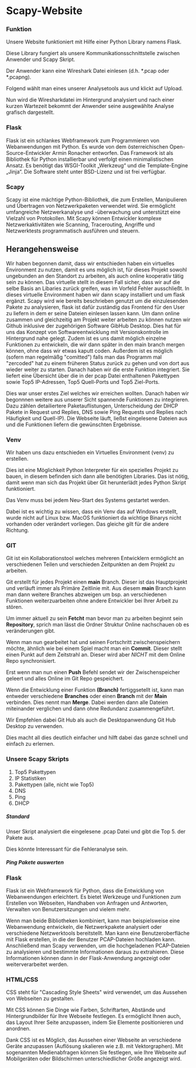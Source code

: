 # Scapy-Website

### Funktion

Unsere Website funktioniert mit Hilfe einer Python Library namens Flask.

Diese Library fungiert als unsere Kommunikationsschnittstelle zwischen Anwender und Scapy Skript.

Der Anwender kann eine Wireshark Datei einlesen (d.h. *.pcap oder *.pcapng).

Folgend wählt man eines unserer Analysetools aus und klickt auf Upload.

Nun wird die Wiresharkdatei im Hintergrund analysiert und nach einer kurzen Wartezeit bekommt der Anwender seine ausgewählte Analyse grafisch dargestellt.

### Flask

Flask ist ein schlankes Webframework zum Programmieren von Webanwendungen mit Python. Es wurde von dem österreichischen Open-Source-Entwickler Armin Ronacher entworfen. Das Framework ist als Bibliothek für Python installierbar und verfolgt einen minimalistischen Ansatz. Es benötigt das WSGI-Toolkit „Werkzeug“ und die Template-Engine „Jinja“. Die Software steht unter BSD-Lizenz und ist frei verfügbar.

### Scapy

Scapy ist eine mächtige Python-Bibliothek, die zum Erstellen, Manipulieren und Übertragen von Netzwerkpaketen verwendet wird. Sie ermöglicht umfangreiche Netzwerkanalyse und -überwachung und unterstützt eine Vielzahl von Protokollen. Mit Scapy können Entwickler komplexe Netzwerkaktivitäten wie Scanning, Tracerouting, Angriffe und Netzwerktests programmatisch ausführen und steuern.

## Herangehensweise

Wir haben begonnen damit, dass wir entschieden haben ein virtuelles Environment zu nutzen, damit es uns möglich ist, für dieses Projekt sowohl ungebunden an den Standort zu arbeiten, als auch online kooperativ tätig sein zu können. Das virtuelle stellt in diesem Fall sicher, dass wir auf die selbe Basis an Libaries zurück greifen, was im Vorfeld Fehler ausschließt. In dieses virtuelle Environment haben wir dann scapy installiert und um flask ergänzt. Scapy wird wie bereits beschrieben genutzt um die einzulesenden Pakete zu analysieren, flask ist dafür zuständig das Frontend für den User zu liefern in dem er seine Dateien einlesen lassen kann. Um dann online zusammen und gleichzeitig am Projekt weiter arbeiten zu können nutzen wir Github inklusive der zugehörigen Software GibHub Desktop. Dies hat für uns das Konzept von Softwareentwicklung mit Versionskontrolle im Hintergrund nahe gelegt. Zudem ist es uns damit möglich einzelne Funktionen zu entwickeln, die wir dann später in den main branch mergen können, ohne dass wir etwas kaputt coden. Außerdem ist es möglich (sofern man regelmäßg "comitted") falls man das Programm mal "zercoded" hat zu einem früheren Status zurück zu gehen und von dort aus wieder weiter zu starten. Danach haben wir die erste Funktion integriert. Sie liefert eine Übersicht über die in der pcap Datei enthaltenen Pakettypen sowie Top5 IP-Adressen, Top5 Quell-Ports und Top5 Ziel-Ports.

Dies war unser erstes Ziel welches wir erreichen wollten. Danach haben wir begonnnen weitere aus unserer Sicht spannende Funktionen zu integrieren. Dazu zählen detailiertere Paketauflistungen, Unterscheidung der DHCP Pakete in Request und Replies, DNS sowie Ping Requests und Replies nach Häufigkeit und Quell-IP). Die Webseite läuft, ließst eingelesene Dateien aus und die Funktionen liefern die gewünschten Ergebnisse.

### Venv

Wir haben uns dazu entschieden ein Virtuelles Environment (venv) zu erstellen.

Dies ist eine Möglichkeit Python Interpreter für ein spezielles Projekt zu bauen, in diesem befinden sich dann alle benötigten Libraries. Das ist nötig, damit wenn man sich das Projekt über Git herunterlädt jedes Python Skript funktioniert.

Das Venv muss bei jedem Neu-Start des Systems gestartet werden.

Dabei ist es wichtig zu wissen, dass ein Venv das auf Windows erstellt, wurde nicht auf Linux bzw. MacOS funktioniert da wichtige Binarys nicht vorhanden oder verändert vorliegen. Das gleiche gilt für die andere Richtung.

### GIT

Git ist ein Kollaborationstool welches mehreren Entwicklern ermöglicht an verschiedenen Teilen und verschieden Zeitpunkten an dem Projekt zu arbeiten.

Git erstellt für jedes Projekt einen **main** Branch. Dieser ist das Hauptprojekt und verläuft immer als Primäre Zeitlinie mit. Aus diesem **main** Branch kann man dann weitere Branches abzweigen um bsp. an verschiedenen Funktionen weiterzuarbeiten ohne andere Entwickler bei Ihrer Arbeit zu stören.

Um immer aktuell zu sein **Fetcht** man bevor man zu arbeiten beginnt sein **Repository**, sprich man lässt die Ordner Struktur Online nachschauen ob es veränderungen gibt.

Wenn man nun gearbeitet hat und seinen Fortschritt zwischenspeichern möchte, ähnlich wie bei einem Spiel macht man ein **Commit**. Dieser stellt einen Punkt auf dem Zeitstrahl an. Dieser wird aber *NICHT*  mit dem Online Repo synchronisiert.

Erst wenn man nun einen **Push** Befehl sendet wir der Zwischenspeicher geleert und alles Online im Git Repo gespeichert.

Wenn die Entwicklung einer Funktion **(Branch)** fertiggsetellt ist, kann man entweder verschiedene **Branches** oder einen **Branch** mit der **Main** verbinden. Dies nennt man **Merge**. Dabei werden dann alle Dateien miteinander verglichen und dann ohne Redundanz zusammengeführt.

Wir Empfehlen dabei Git Hub als auch die Desktopanwendung Git Hub Desktop zu verwenden.

Dies macht all dies deutlich einfacher und hilft dabei das ganze schnell und einfach zu erlernen.

### Unsere Scapy Skripts

1. Top5 Pakettypen
2. IP Statistiken
3. Pakettypen (alle, nicht wie Top5)
4. DNS
5. Ping
6. DHCP

##### Standard

Unser Skript analysiert die eingelesene .pcap Datei und gibt die Top 5. der Pakete aus.

Dies könnte Interessant für die Fehleranalyse sein.

##### Ping Pakete auswerten

### Flask

Flask ist ein Webframework für Python, dass die Entwicklung von Webanwendungen erleichtert. Es bietet Werkzeuge und Funktionen zum Erstellen von Webseiten, Handhaben von Anfragen und Antworten, Verwalten von Benutzersitzungen und vielem mehr.

Wenn man beide Bibliotheken kombiniert, kann man beispielsweise eine Webanwendung entwickeln, die Netzwerkpakete analysiert oder verschiedene Netzwerktools bereitstellt. Man kann eine Benutzeroberfläche mit Flask erstellen, in die der Benutzer PCAP-Dateien hochladen kann. Anschließend man Scapy verwenden, um die hochgeladenen PCAP-Dateien zu analysieren und bestimmte Informationen daraus zu extrahieren. Diese Informationen können dann in der Flask-Anwendung angezeigt oder weiterverarbeitet werden.

### HTML/CSS

CSS steht für "Cascading Style Sheets" wird verwendet, um das Aussehen von Webseiten zu gestalten.

Mit CSS können Sie Dinge wie Farben, Schriftarten, Abstände und Hintergrundbilder für Ihre Webseite festlegen. Es ermöglicht Ihnen auch, das Layout Ihrer Seite anzupassen, indem Sie Elemente positionieren und anordnen.

Dank CSS ist es Möglich, das Aussehen einer Webseite an verschiedene Geräte anzupassen (Auflösung skalieren wie z.B. mit Vektorgraphen). Mit sogenannten Medienabfragen können Sie festlegen, wie Ihre Webseite auf Mobilgeräten oder Bildschirmen unterschiedlicher Größe angezeigt wird.
